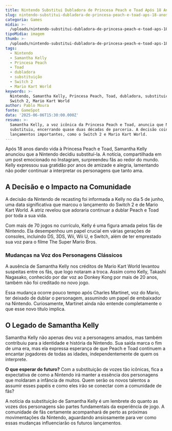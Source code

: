 ```yaml
---
title: Nintendo Substitui Dubladora de Princesa Peach e Toad Após 18 Anos
slug: nintendo-substitui-dubladora-de-princesa-peach-e-toad-aps-18-anos
categoria: Games
midia: >-
  /uploads/nintendo-substitui-dubladora-de-princesa-peach-e-toad-aps-18-anos-thumb.jpeg
tipoMidia: imagem
thumb: >-
  /uploads/nintendo-substitui-dubladora-de-princesa-peach-e-toad-aps-18-anos-thumb.jpeg
tags:
  - Nintendo
  - Samantha Kelly
  - Princesa Peach
  - Toad
  - dubladora
  - substituição
  - Switch 2
  - Mario Kart World
keywords: >-
  Nintendo, Samantha Kelly, Princesa Peach, Toad, dubladora, substituição,
  Switch 2, Mario Kart World
author: Pablo Moura
fonte: GameSpot
data: '2025-06-06T15:30:00.000Z'
resumo: >-
  Samantha Kelly, a voz icônica da Princesa Peach e Toad, anuncia que Nintendo a
  substituiu, encerrando quase duas décadas de parceria. A decisão coincide com
  lançamentos importantes, como o Switch 2 e Mario Kart World.
---
```


Após 18 anos dando vida à Princesa Peach e Toad, Samantha Kelly anunciou que a Nintendo decidiu substituí-la. A notícia, compartilhada em um post emocionado no Instagram, surpreendeu fãs ao redor do mundo. Kelly expressou sua gratidão por anos de amizade e alegria, lamentando não poder continuar a interpretar os personagens que tanto ama.

## A Decisão e o Impacto na Comunidade

A decisão da Nintendo de recasting foi informada a Kelly no dia 5 de junho, uma data significativa que marcou o lançamento do Switch 2 e de Mario Kart World. A atriz revelou que adoraria continuar a dublar Peach e Toad por toda a sua vida.

Com mais de 70 jogos no currículo, Kelly é uma figura amada pelos fãs de Nintendo. Ela desempenhou um papel crucial em várias gerações de consoles, incluindo DS, 3DS, Wii, Wii U, e Switch, além de ter emprestado sua voz para o filme The Super Mario Bros.

### Mudanças na Voz dos Personagens Clássicos

A ausência de Samantha Kelly nos créditos de Mario Kart World levantou suspeitas entre os fãs, que logo notaram a troca. Assim como Kelly, Takashi Nagasako, conhecido por dar voz ao Donkey Kong por mais de 20 anos, também não foi creditado no novo jogo.

Essa mudança ocorre pouco tempo após Charles Martinet, voz do Mario, ter deixado de dublar o personagem, assumindo um papel de embaixador na Nintendo. Curiosamente, Martinet ainda não entende completamente o que esse novo título implica.

## O Legado de Samantha Kelly

Samantha Kelly não apenas deu voz a personagens amados, mas também contribuiu para a identidade e história da Nintendo. Sua saída marca o fim de uma era, mas ela expressa esperança de que Peach e Toad continuem a encantar jogadores de todas as idades, independentemente de quem os interprete.

**O que esperar do futuro?** Com a substituição de vozes tão icônicas, fica a expectativa de como a Nintendo irá manter a essência dos personagens que moldaram a infância de muitos. Quem serão os novos talentos a assumir esses papéis e como eles irão se conectar com a comunidade de fãs?

A notícia da substituição de Samantha Kelly é um lembrete do quanto as vozes dos personagens são partes fundamentais da experiência de jogo. A comunidade de fãs certamente acompanhará de perto as próximas movimentações da Nintendo, aguardando ansiosamente para ver como essas mudanças influenciarão os futuros lançamentos.
